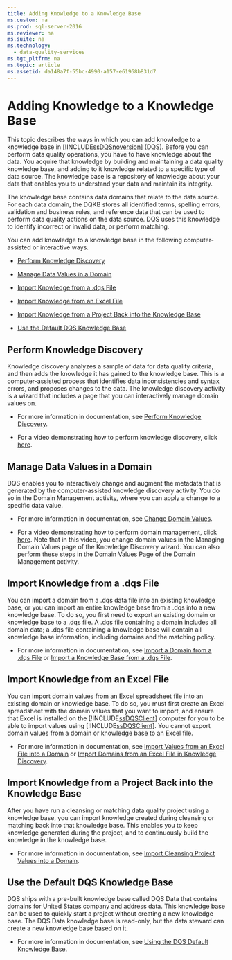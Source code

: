 ```yaml
---
title: Adding Knowledge to a Knowledge Base
ms.custom: na
ms.prod: sql-server-2016
ms.reviewer: na
ms.suite: na
ms.technology: 
  - data-quality-services
ms.tgt_pltfrm: na
ms.topic: article
ms.assetid: da148a7f-55bc-4990-a157-e61968b831d7
---
```

# Adding Knowledge to a Knowledge Base
  This topic describes the ways in which you can add knowledge to a knowledge base in [!INCLUDE[ssDQSnoversion](../../Token\Other/ssDQSnoversion_md.md)] \(DQS\). Before you can perform data quality operations, you have to have knowledge about the data. You acquire that knowledge by building and maintaining a data quality knowledge base, and adding to it knowledge related to a specific type of data source. The knowledge base is a repository of knowledge about your data that enables you to understand your data and maintain its integrity.  
  
 The knowledge base contains data domains that relate to the data source. For each data domain, the DQKB stores all identified terms, spelling errors, validation and business rules, and reference data that can be used to perform data quality actions on the data source. DQS uses this knowledge to identify incorrect or invalid data, or perform matching.  
  
 You can add knowledge to a knowledge base in the following computer\-assisted or interactive ways.  
  
-   [Perform Knowledge Discovery](#Discovery)  
  
-   [Manage Data Values in a Domain](#ManageDomain)  
  
-   [Import Knowledge from a .dqs File](#DQSFile)  
  
-   [Import Knowledge from an Excel File](#Excel)  
  
-   [Import Knowledge from a Project Back into the Knowledge Base](#Project)  
  
-   [Use the Default DQS Knowledge Base](#Default)  
  
##  <a name="Discovery"></a> Perform Knowledge Discovery  
 Knowledge discovery analyzes a sample of data for data quality criteria, and then adds the knowledge it has gained to the knowledge base. This is a computer\-assisted process that identifies data inconsistencies and syntax errors, and proposes changes to the data. The knowledge discovery activity is a wizard that includes a page that you can interactively manage domain values on.  
  
-   For more information in documentation, see [Perform Knowledge Discovery](../../Topics\TopicNameNotContainA/Perform-Knowledge-Discovery.md).  
  
-   For a video demonstrating how to perform knowledge discovery, click [here](http://msdn.microsoft.com/sqlserver/hh323825.aspx).  
  
##  <a name="ManageDomain"></a> Manage Data Values in a Domain  
 DQS enables you to interactively change and augment the metadata that is generated by the computer\-assisted knowledge discovery activity. You do so in the Domain Management activity, where you can apply a change to a specific data value.  
  
-   For more information in documentation, see [Change Domain Values](../../Topics\TopicNameNotContainA/Change-Domain-Values.md).  
  
-   For a video demonstrating how to perform domain management, click [here](http://msdn.microsoft.com/sqlserver/hh323825.aspx). Note that in this video, you change domain values in the Managing Domain Values page of the Knowledge Discovery wizard. You can also perform these steps in the Domain Values Page of the Domain Management activity.  
  
##  <a name="DQSFile"></a> Import Knowledge from a .dqs File  
 You can import a domain from a .dqs data file into an existing knowledge base, or you can import an entire knowledge base from a .dqs into a new knowledge base. To do so, you first need to export an existing domain or knowledge base to a .dqs file. A .dqs file containing a domain includes all domain data; a .dqs file containing a knowledge base will contain all knowledge base information, including domains and the matching policy.  
  
-   For more information in documentation, see [Import a Domain from a .dqs File](../../Topics\TopicNameContainA/Import-a-Domain-from-a-.dqs-File.md) or [Import a Knowledge Base from a .dqs File](../../Topics\TopicNameContainA/Import-a-Knowledge-Base-from-a-.dqs-File.md).  
  
##  <a name="Excel"></a> Import Knowledge from an Excel File  
 You can import domain values from an Excel spreadsheet file into an existing domain or knowledge base. To do so, you must first create an Excel spreadsheet with the domain values that you want to import, and ensure that Excel is installed on the [!INCLUDE[ssDQSClient](../../Token\Other/ssDQSClient_md.md)] computer for you to be able to import values using [!INCLUDE[ssDQSClient](../../Token\Other/ssDQSClient_md.md)]. You cannot export domain values from a domain or knowledge base to an Excel file.  
  
-   For more information in documentation, see [Import Values from an Excel File into a Domain](../../Topics\TopicNameContainA/Import-Values-from-an-Excel-File-into-a-Domain.md) or [Import Domains from an Excel File in Knowledge Discovery](../../Topics\TopicNameNotContainA/Import-Domains-from-an-Excel-File-in-Knowledge-Discovery.md).  
  
##  <a name="Project"></a> Import Knowledge from a Project Back into the Knowledge Base  
 After you have run a cleansing or matching data quality project using a knowledge base, you can import knowledge created during cleansing or matching back into that knowledge base. This enables you to keep knowledge generated during the project, and to continuously build the knowledge in the knowledge base.  
  
-   For more information in documentation, see [Import Cleansing Project Values into a Domain](../../Topics\TopicNameContainA/Import-Cleansing-Project-Values-into-a-Domain.md).  
  
##  <a name="Default"></a> Use the Default DQS Knowledge Base  
 DQS ships with a pre\-built knowledge base called DQS Data that contains domains for United States company and address data. This knowledge base can be used to quickly start a project without creating a new knowledge base. The DQS Data knowledge base is read\-only, but the data steward can create a new knowledge base based on it.  
  
-   For more information in documentation, see [Using the DQS Default Knowledge Base](../../Topics\TopicNameNotContainA/Using-the-DQS-Default-Knowledge-Base.md).  
  
  